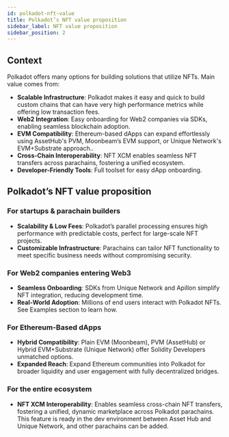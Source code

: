 ```yaml
---
id: polkadot-nft-value
title: Polkadot’s NFT value proposition
sidebar_label: NFT value proposition
sidebar_position: 2 
---
```


## Context

Polkadot offers many options for building solutions that utilize NFTs. Main value comes from:

- **Scalable Infrastructure**: Polkadot makes it easy and quick to build custom chains that can have very high performance metrics while offering low transaction fees.
- **Web2 Integration**: Easy onboarding for Web2 companies via SDKs, enabling seamless blockchain adoption.
- **EVM Compatibility**: Ethereum-based dApps can expand effortlessly using AssetHub's PVM, Moonbeam’s EVM support, or Unique Network's EVM+Substrate approach..
- **Cross-Chain Interoperability**: NFT XCM enables seamless NFT transfers across parachains, fostering a unified ecosystem.
- **Developer-Friendly Tools**: Full toolset for easy dApp onboarding.

## Polkadot’s NFT value proposition

### For startups & parachain builders

- **Scalability & Low Fees**: Polkadot’s parallel processing ensures high performance with predictable costs, perfect for large-scale NFT projects.
- **Customizable Infrastructure**: Parachains can tailor NFT functionality to meet specific business needs without compromising security.

### For Web2 companies entering Web3

- **Seamless Onboarding**: SDKs from Unique Network and Apillon simplify NFT integration, reducing development time.
- **Real-World Adoption**: Millions of end users interact with Polkadot NFTs. See Examples section to learn how.

### For Ethereum-Based dApps

- **Hybrid Compatibility**: Plain EVM (Moonbeam), PVM (AssetHub) or Hybrid EVM+Substrate (Unique Network) offer Solidity Developers unmatched options.
- **Expanded Reach**: Expand Ethereum communities into Polkadot for broader liquidity and user engagement with fully decentralized bridges.

### For the entire ecosystem

- **NFT XCM Interoperability**: Enables seamless cross-chain NFT transfers, fostering a unified, dynamic marketplace across Polkadot parachains. This feature is ready in the dev environment between Asset Hub and Unique Network, and other parachains can be added.
